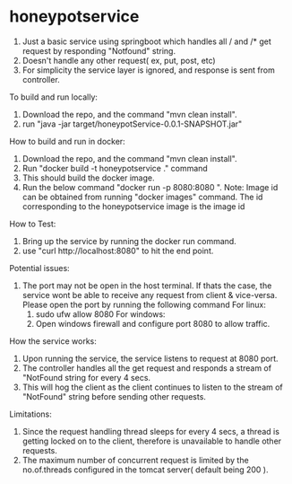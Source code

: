 # honeypotservice

1. Just a basic service using springboot which handles all / and /* get request by responding "Notfound" string.
2. Doesn't handle any other request( ex, put, post, etc)
3. For simplicity the service layer is ignored, and response is sent from controller. 

To build and run locally:
1. Download the repo, and the command  "mvn clean install". 
2. run "java -jar target/honeypotService-0.0.1-SNAPSHOT.jar"


How to build and run in docker:
1. Download the repo, and the command  "mvn clean install". 
2. Run "docker build -t honeypotservice ." command
3. This should build the docker image. 
4. Run the below command "docker run -p 8080:8080 <image id >". 
  Note: Image id can be obtained from running "docker images" command. The id corresponding to the honeypotservice image is the image id
  
How to Test:
 1. Bring up the service by running the docker run command. 
 2. use "curl http://localhost:8080" to hit the end point. 
  
  
Potential issues:
  1. The port may not be open in the host terminal. If thats the case, the service wont be able to receive any request from client & vice-versa. Please open the port by running the following command 
    For linux:
      1. sudo ufw allow 8080
    For windows:
      1. Open windows firewall and configure port 8080 to allow traffic. 
  
  
How the service works:
  1. Upon running the service, the service listens to request at 8080 port. 
  2. The controller handles all the get request and responds a stream of "NotFound string for every 4 secs.
  3. This will hog the client as the client continues to listen to the stream of "NotFound" string before sending other requests. 
  
Limitations:
  1. Since the request handling thread sleeps for every 4 secs, a thread is getting locked on to the client, therefore is unavailable to handle other requests. 
  2. The maximum number of concurrent request is limited by the no.of.threads configured in the tomcat server( default being 200 ).
  
